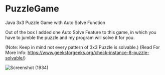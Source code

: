 # PuzzleGame
Java 3x3 Puzzle Game with Auto Solve Function

Out of the box I added one Auto Solve Feature to this game, in which you have to jumble the puzzle and my program will solve it for you.

(Note: Keep in mind not every pattern of 3x3 Puzzle is solvable.)
(Read For More Info: https://www.geeksforgeeks.org/check-instance-8-puzzle-solvable/) 

![Screenshot (1934)](https://user-images.githubusercontent.com/86056298/208341405-a4d5d9f5-2a96-448c-9bb8-df2727947cc4.png)
